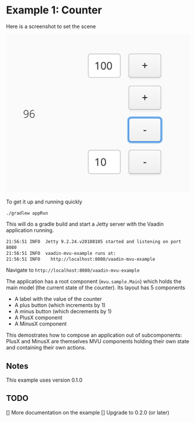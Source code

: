 # Example 1: Counter

Here is a screenshot to set the scene

![Vaadin MVU Ticker Example](https://github.com/dvekeman/vaadin-mvu/blob/master/examples/example1-simple-counter/doc/img/vaadin-mvu-example1.png)

To get it up and running quickly

```
./gradlew appRun
```

This will do a gradle build and start a Jetty server with the Vaadin application running.

```
21:56:51 INFO  Jetty 9.2.24.v20180105 started and listening on port 8080
21:56:51 INFO  vaadin-mvu-example runs at:
21:56:51 INFO    http://localhost:8080/vaadin-mvu-example
```

Navigate to `http://localhost:8080/vaadin-mvu-example`

The application has a root component (`mvu.sample.Main`) which holds the main model (the current state of the counter).
Its layout has 5 components

- A label with the value of the counter
- A plus button (which increments by 1)
- A minus button (which decrements by 1)
- A PlusX component
- A MinusX component

This demostrates how to compose an application out of subcomponents: PlusX and MinusX are themselves MVU components holding their own state and containing their own actions.

## Notes

This example uses version 0.1.0

## TODO

[] More documentation on the example
[] Upgrade to 0.2.0 (or later)